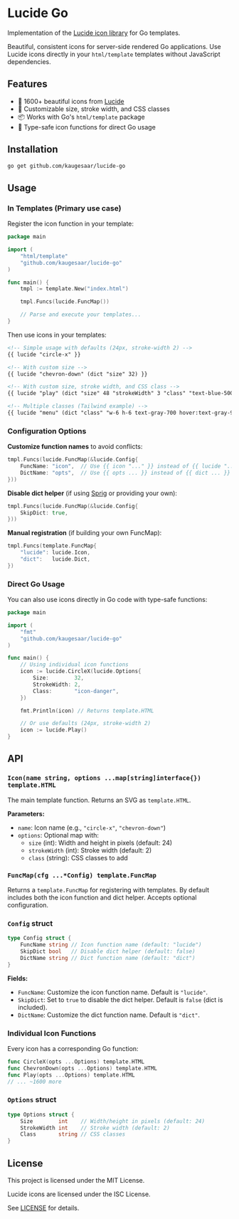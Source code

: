 # Lucide Go

Implementation of the [Lucide icon library](https://github.com/lucide-icons/lucide) for Go templates.

Beautiful, consistent icons for server-side rendered Go applications. Use Lucide icons directly in your `html/template` templates without JavaScript dependencies.

## Features

- 🎨 1600+ beautiful icons from [Lucide](https://lucide.dev)
- 🔧 Customizable size, stroke width, and CSS classes
- 📦 Works with Go's `html/template` package
- 🎯 Type-safe icon functions for direct Go usage

## Installation

```bash
go get github.com/kaugesaar/lucide-go
```

## Usage

### In Templates (Primary use case)

Register the icon function in your template:

```go
package main

import (
    "html/template"
    "github.com/kaugesaar/lucide-go"
)

func main() {
    tmpl := template.New("index.html")

    tmpl.Funcs(lucide.FuncMap())

    // Parse and execute your templates...
}
```

Then use icons in your templates:

```html
<!-- Simple usage with defaults (24px, stroke-width 2) -->
{{ lucide "circle-x" }}

<!-- With custom size -->
{{ lucide "chevron-down" (dict "size" 32) }}

<!-- With custom size, stroke width, and CSS class -->
{{ lucide "play" (dict "size" 48 "strokeWidth" 3 "class" "text-blue-500") }}

<!-- Multiple classes (Tailwind example) -->
{{ lucide "menu" (dict "class" "w-6 h-6 text-gray-700 hover:text-gray-900") }}
```

### Configuration Options

**Customize function names** to avoid conflicts:

```go
tmpl.Funcs(lucide.FuncMap(&lucide.Config{
    FuncName: "icon",  // Use {{ icon "..." }} instead of {{ lucide "..." }}
    DictName: "opts",  // Use {{ opts ... }} instead of {{ dict ... }}
}))
```

**Disable dict helper** (if using [Sprig](https://masterminds.github.io/sprig/) or providing your own):

```go
tmpl.Funcs(lucide.FuncMap(&lucide.Config{
    SkipDict: true,
}))
```

**Manual registration** (if building your own FuncMap):

```go
tmpl.Funcs(template.FuncMap{
    "lucide": lucide.Icon,
    "dict":   lucide.Dict,
})
```

### Direct Go Usage

You can also use icons directly in Go code with type-safe functions:

```go
package main

import (
    "fmt"
    "github.com/kaugesaar/lucide-go"
)

func main() {
    // Using individual icon functions
    icon := lucide.CircleX(lucide.Options{
        Size:        32,
        StrokeWidth: 2,
        Class:       "icon-danger",
    })

    fmt.Println(icon) // Returns template.HTML

    // Or use defaults (24px, stroke-width 2)
    icon := lucide.Play()
}
```

## API

### `Icon(name string, options ...map[string]interface{}) template.HTML`

The main template function. Returns an SVG as `template.HTML`.

**Parameters:**
- `name`: Icon name (e.g., `"circle-x"`, `"chevron-down"`)
- `options`: Optional map with:
  - `size` (int): Width and height in pixels (default: 24)
  - `strokeWidth` (int): Stroke width (default: 2)
  - `class` (string): CSS classes to add

### `FuncMap(cfg ...*Config) template.FuncMap`

Returns a `template.FuncMap` for registering with templates. By default includes both the icon function and dict helper. Accepts optional configuration.

### `Config` struct

```go
type Config struct {
    FuncName string // Icon function name (default: "lucide")
    SkipDict bool   // Disable dict helper (default: false)
    DictName string // Dict function name (default: "dict")
}
```

**Fields:**
- `FuncName`: Customize the icon function name. Default is `"lucide"`.
- `SkipDict`: Set to `true` to disable the dict helper. Default is `false` (dict is included).
- `DictName`: Customize the dict function name. Default is `"dict"`.

### Individual Icon Functions

Every icon has a corresponding Go function:

```go
func CircleX(opts ...Options) template.HTML
func ChevronDown(opts ...Options) template.HTML
func Play(opts ...Options) template.HTML
// ... ~1600 more
```

### `Options` struct

```go
type Options struct {
    Size        int    // Width/height in pixels (default: 24)
    StrokeWidth int    // Stroke width (default: 2)
    Class       string // CSS classes
}
```

## License

This project is licensed under the MIT License.

Lucide icons are licensed under the ISC License.

See [LICENSE](./LICENSE) for details.
